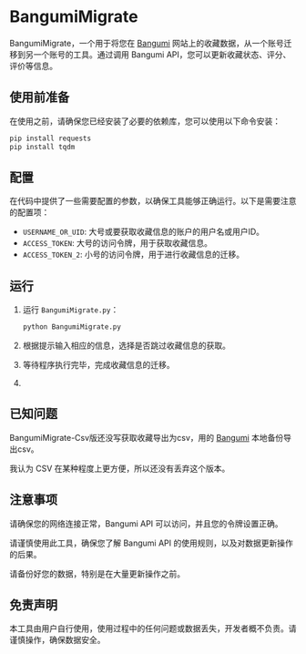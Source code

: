 # BangumiMigrate

BangumiMigrate，一个用于将您在    [Bangumi](https://bgm.tv/)    网站上的收藏数据，从一个账号迁移到另一个账号的工具。通过调用 Bangumi API，您可以更新收藏状态、评分、评价等信息。

## 使用前准备

在使用之前，请确保您已经安装了必要的依赖库，您可以使用以下命令安装：

```bash
pip install requests
pip install tqdm
```
## 配置
在代码中提供了一些需要配置的参数，以确保工具能够正确运行。以下是需要注意的配置项：

- `USERNAME_OR_UID`: 大号或要获取收藏信息的账户的用户名或用户ID。
- `ACCESS_TOKEN`: 大号的访问令牌，用于获取收藏信息。
- `ACCESS_TOKEN_2`: 小号的访问令牌，用于进行收藏信息的迁移。

## 运行
1. 运行 `BangumiMigrate.py`：

    ```bash
    python BangumiMigrate.py
    ```
    
2. 根据提示输入相应的信息，选择是否跳过收藏信息的获取。

3. 等待程序执行完毕，完成收藏信息的迁移。
4. 
## 已知问题
BangumiMigrate-Csv版还没写获取收藏导出为csv，用的    [Bangumi](https://github.com/czy0729/Bangumi)    本地备份导出csv。

我认为 CSV 在某种程度上更方便，所以还没有丢弃这个版本。

## 注意事项
请确保您的网络连接正常，Bangumi API 可以访问，并且您的令牌设置正确。

请谨慎使用此工具，确保您了解 Bangumi API 的使用规则，以及对数据更新操作的后果。

请备份好您的数据，特别是在大量更新操作之前。

## 免责声明
本工具由用户自行使用，使用过程中的任何问题或数据丢失，开发者概不负责。请谨慎操作，确保数据安全。
